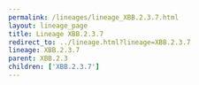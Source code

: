 ```yaml
---
permalink: /lineages/lineage_XBB.2.3.7.html
layout: lineage_page
title: Lineage XBB.2.3.7
redirect_to: ../lineage.html?lineage=XBB.2.3.7
lineage: XBB.2.3.7
parent: XBB.2.3
children: ['XBB.2.3.7']
---
```

